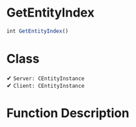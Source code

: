 # GetEntityIndex
```js	
int GetEntityIndex()
```
# Class
✔ `Server: CEntityInstance`  
✔ `Client: CEntityInstance`  

# Function Description

